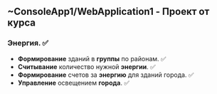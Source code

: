 ## ~ConsoleApp1/WebApplication1 - __Проект__ от курса
### __Энергия__. :white_check_mark:
- __Формирование__ зданий в __группы__ по районам. :white_check_mark:
- __Считывание__ количество нужной __энергии__. :white_check_mark:
- __Формирование__ счетов за __энергию__ для зданий города. :white_check_mark:
- __Управление__ освещением __города__. :white_check_mark:
